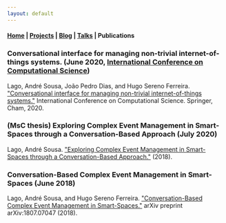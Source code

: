 ```yaml
---
layout: default
---
```


#### [Home](/) | [Projects](/projects) | [Blog](/blog) | [Talks](/talks) | Publications

### Conversational interface for managing non-trivial internet-of-things systems. (June 2020, [International Conference on Computational Science](https://www.iccs-meeting.org/iccs2020/))

Lago, André Sousa, João Pedro Dias, and Hugo Sereno Ferreira. ["Conversational interface for managing non-trivial internet-of-things systems."](https://link.springer.com/chapter/10.1007/978-3-030-50426-7_29) International Conference on Computational Science. Springer, Cham, 2020.

### (MsC thesis) Exploring Complex Event Management in Smart-Spaces through a Conversation-Based Approach (July 2020)

Lago, André Sousa. ["Exploring Complex Event Management in Smart-Spaces through a Conversation-Based Approach."](https://repositorio-aberto.up.pt/bitstream/10216/114084/2/277662.pdf) (2018).

### Conversation-Based Complex Event Management in Smart-Spaces (June 2018)

Lago, André Sousa, and Hugo Sereno Ferreira. ["Conversation-Based Complex Event Management in Smart-Spaces."](https://arxiv.org/abs/1807.07047) arXiv preprint arXiv:1807.07047 (2018).